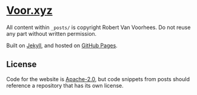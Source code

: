 # [Voor.xyz](http://www.voor.xyz)

All content within `_posts/` is copyright Robert Van Voorhees. Do not reuse any part without written permission.

Built on [Jekyll](https://github.com/jekyll/jekyll), and hosted on [GitHub Pages](http://pages.github.com/).

## License

Code for the website is [Apache-2.0](/LICENSE), but code snippets from posts should reference a repository that has its own license.
